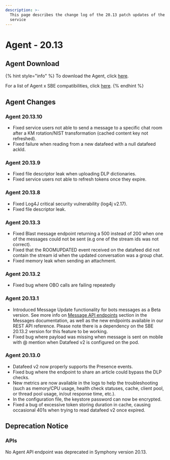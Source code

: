 ```yaml
---
description: >-
  This page describes the change log of the 20.13 patch updates of the Agent
  service
---
```


# Agent - 20.13

## Agent Download

{% hint style="info" %}
To download the Agent, click [here](https://storage.googleapis.com/sym-platform/developers/rest-api/agent-20.13.10.zip).

For a list of Agent x SBE compatibilities, click [here](../../agent-guide/sbe-x-agent-compatibility-matrix.md).
{% endhint %}

## Agent Changes

### Agent 20.13.10

* Fixed service users not able to send a message to a specific chat room after a KM rotation/NIST transformation (cached content key not refreshed).&#x20;
* Fixed failure when reading from a new datafeed with a null datafeed ackId.

### Agent 20.13.9

* Fixed file descriptor leak when uploading DLP dictionaries.
* Fixed service users not able to refresh tokens once they expire.

### Agent 20.13.8

* Fixed Log4J critical security vulnerability (log4j v2.17).
* Fixed file descriptor leak.

### Agent 20.13.3

* Fixed Blast message endpoint returning a 500 instead of 200 when one of the messages could not be sent (e.g one of the stream ids was not correct).&#x20;
* Fixed that the ROOMUPDATED event received on the datafeed did not contain the stream id when the updated conversation was a group chat.
* Fixed memory leak when sending an attachment.

### Agent 20.13.2

* Fixed bug where OBO calls are failing repeatedly

### Agent 20.13.1

* Introduced Message Update functionality for bots messages as a Beta version. See more info on [Message API endpoints](../../../building-bots-on-symphony/messages/) section in the Messages documentation, as well as the new endpoints available in our REST API reference. Please note there is a dependency on the SBE 20.13.2 version for this feature to be working.
* Fixed bug where payload was missing when message is sent on mobile with @ mention when Datafeed v2 is configured on the pod.

### Agent 20.13.0

* Datafeed v2 now properly supports the Presence events.
* Fixed bug where the endpoint to share an article could bypass the DLP checks.
* New metrics are now available in the logs to help the troubleshooting (such as memory/CPU usage, health check statuses, cache, client pool, or thread pool usage, in/out response time, etc.).
* In the configuration file, the keystore password can now be encrypted.
* Fixed a bug of excessive token storing duration in cache, causing occasional 401s when trying to read datafeed v2 once expired.



## **Deprecation Notice**

### **APIs**

No Agent API endpoint was deprecated in Symphony version 20.13.
